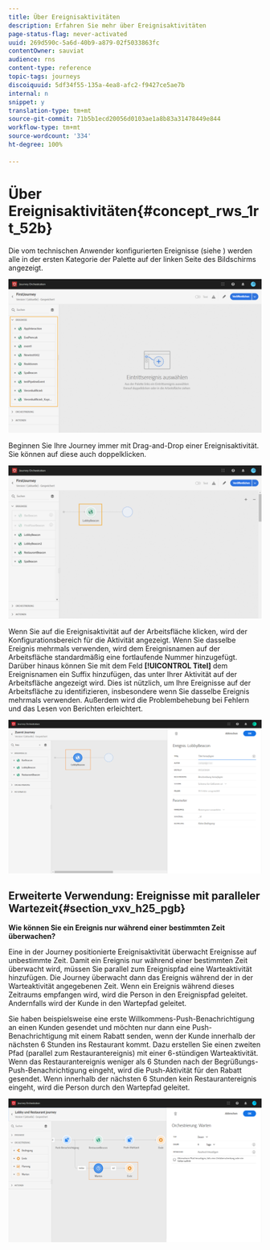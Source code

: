 ```yaml
---
title: Über Ereignisaktivitäten
description: Erfahren Sie mehr über Ereignisaktivitäten
page-status-flag: never-activated
uuid: 269d590c-5a6d-40b9-a879-02f5033863fc
contentOwner: sauviat
audience: rns
content-type: reference
topic-tags: journeys
discoiquuid: 5df34f55-135a-4ea8-afc2-f9427ce5ae7b
internal: n
snippet: y
translation-type: tm+mt
source-git-commit: 71b5b1ecd20056d0103ae1a8b83a31478449e844
workflow-type: tm+mt
source-wordcount: '334'
ht-degree: 100%

---
```



# Über Ereignisaktivitäten{#concept_rws_1rt_52b}

Die vom technischen Anwender konfigurierten Ereignisse (siehe [](../event/about-events.md)) werden alle in der ersten Kategorie der Palette auf der linken Seite des Bildschirms angezeigt.

![](../assets/journey43.png)

Beginnen Sie Ihre Journey immer mit Drag-and-Drop einer Ereignisaktivität. Sie können auf diese auch doppelklicken.

![](../assets/journey44.png)

Wenn Sie auf die Ereignisaktivität auf der Arbeitsfläche klicken, wird der Konfigurationsbereich für die Aktivität angezeigt. Wenn Sie dasselbe Ereignis mehrmals verwenden, wird dem Ereignisnamen auf der Arbeitsfläche standardmäßig eine fortlaufende Nummer hinzugefügt. Darüber hinaus können Sie mit dem Feld **[!UICONTROL Titel]** dem Ereignisnamen ein Suffix hinzufügen, das unter Ihrer Aktivität auf der Arbeitsfläche angezeigt wird. Dies ist nützlich, um Ihre Ereignisse auf der Arbeitsfläche zu identifizieren, insbesondere wenn Sie dasselbe Ereignis mehrmals verwenden. Außerdem wird die Problembehebung bei Fehlern und das Lesen von Berichten erleichtert.

![](../assets/journey33.png)

## Erweiterte Verwendung: Ereignisse mit paralleler Wartezeit{#section_vxv_h25_pgb}

**Wie können Sie ein Ereignis nur während einer bestimmten Zeit überwachen?**

Eine in der Journey positionierte Ereignisaktivität überwacht Ereignisse auf unbestimmte Zeit. Damit ein Ereignis nur während einer bestimmten Zeit überwacht wird, müssen Sie parallel zum Ereignispfad eine Warteaktivität hinzufügen. Die Journey überwacht dann das Ereignis während der in der Warteaktivität angegebenen Zeit. Wenn ein Ereignis während dieses Zeitraums empfangen wird, wird die Person in den Ereignispfad geleitet. Andernfalls wird der Kunde in den Wartepfad geleitet.

Sie haben beispielsweise eine erste Willkommens-Push-Benachrichtigung an einen Kunden gesendet und möchten nur dann eine Push-Benachrichtigung mit einem Rabatt senden, wenn der Kunde innerhalb der nächsten 6 Stunden ins Restaurant kommt. Dazu erstellen Sie einen zweiten Pfad (parallel zum Restaurantereignis) mit einer 6-stündigen Warteaktivität. Wenn das Restaurantereignis weniger als 6 Stunden nach der Begrüßungs-Push-Benachrichtigung eingeht, wird die Push-Aktivität für den Rabatt gesendet. Wenn innerhalb der nächsten 6 Stunden kein Restaurantereignis eingeht, wird die Person durch den Wartepfad geleitet.

![](../assets/journeyuc2_31.png)
